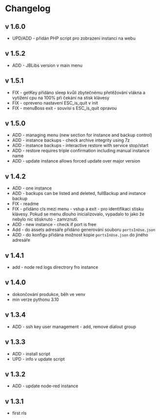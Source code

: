 # Changelog

## v 1.6.0

- UPD/ADD - přidán PHP script pro zobrazení instancí na webu

## v 1.5.2

- ADD - JBLibs version v main menu

## v 1.5.1

- FIX - getKey přidáno sleep kvůli zbytečnému přetěžování vlákna a vytížení cpu na 100% při čekání na stisk klávesy
- FIX - opreveno nastavení ESC_is_quit v init
- FIX - menuBoss exit - souvisí s ESC_is_quit opravou

## v 1.5.0

- ADD - managing menu (new section for instance and backup control)
- ADD - instance backups - check archive integrity using 7z
- ADD - instance backups - interactive restore with service stop/start
- ADD - restore requires triple confirmation including manual instance name
- ADD - update instance allows forced update over major version

## v 1.4.2

- ADD - one instance
- ADD - backups can be listed and deleted, fullBackup and instance backup
- FIX - readme
- FIX - přidáno cls mezi menu - vstup a exit - pro identifikaci stisku klávesy. Pokud se menu dlouho inicializovalo, vypadalo to jako že nebylo nic stisknuto - zamrznutí.
- ADD - new instance - check if port is free
- Add - do assets adresáře přidáno generování souboru `portsInUse.json`
- ADD - do konfigu přidána možnost kopie `portsInUse.json` do jiného adresáře

## v 1.4.1

- add - node red logs directrory fro instance

## v 1.4.0

- dokončování produkce, běh ve venv
- min verze pythonu 3.10

## v 1.3.4

- ADD - ssh key user management - add, remove dialout group

## v 1.3.3

- ADD - install script
- UPD - info v update script

## v 1.3.2

- ADD - update node-red instance

## v 1.3.1

- first rls